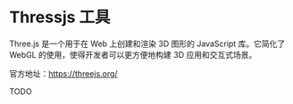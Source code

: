 # Thressjs 工具

Three.js 是一个用于在 Web 上创建和渲染 3D 图形的 JavaScript 库。它简化了 WebGL 的使用，使得开发者可以更方便地构建 3D 应用和交互式场景。

官方地址：https://threejs.org/



TODO 